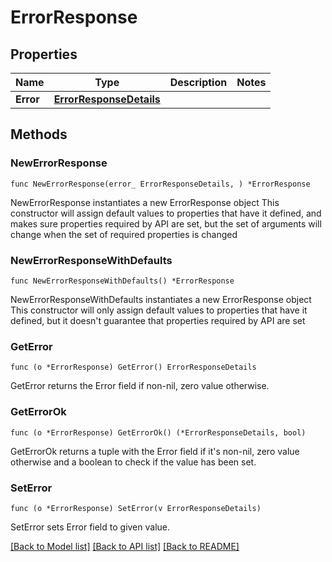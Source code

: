 # ErrorResponse

## Properties

Name | Type | Description | Notes
------------ | ------------- | ------------- | -------------
**Error** | [**ErrorResponseDetails**](ErrorResponseDetails.md) |  | 

## Methods

### NewErrorResponse

`func NewErrorResponse(error_ ErrorResponseDetails, ) *ErrorResponse`

NewErrorResponse instantiates a new ErrorResponse object
This constructor will assign default values to properties that have it defined,
and makes sure properties required by API are set, but the set of arguments
will change when the set of required properties is changed

### NewErrorResponseWithDefaults

`func NewErrorResponseWithDefaults() *ErrorResponse`

NewErrorResponseWithDefaults instantiates a new ErrorResponse object
This constructor will only assign default values to properties that have it defined,
but it doesn't guarantee that properties required by API are set

### GetError

`func (o *ErrorResponse) GetError() ErrorResponseDetails`

GetError returns the Error field if non-nil, zero value otherwise.

### GetErrorOk

`func (o *ErrorResponse) GetErrorOk() (*ErrorResponseDetails, bool)`

GetErrorOk returns a tuple with the Error field if it's non-nil, zero value otherwise
and a boolean to check if the value has been set.

### SetError

`func (o *ErrorResponse) SetError(v ErrorResponseDetails)`

SetError sets Error field to given value.



[[Back to Model list]](../README.md#documentation-for-models) [[Back to API list]](../README.md#documentation-for-api-endpoints) [[Back to README]](../README.md)


